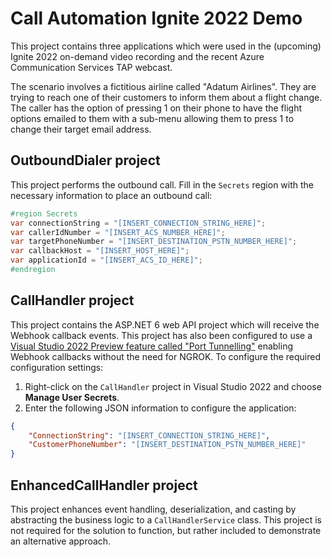 # Call Automation Ignite 2022 Demo

This project contains three applications which were used in the (upcoming) Ignite 2022 on-demand video recording and the recent Azure Communication Services TAP webcast.

The scenario involves a fictitious airline called "Adatum Airlines". They are trying to reach one of their customers to inform them about a flight change. The caller has the option of pressing 1 on their phone to have the flight options emailed to them with a sub-menu allowing them to press 1 to change their target email address.

## OutboundDialer project

This project performs the outbound call. Fill in the `Secrets` region with the necessary information to place an outbound call:

```csharp
#region Secrets
var connectionString = "[INSERT_CONNECTION_STRING_HERE]";
var callerIdNumber = "[INSERT_ACS_NUMBER_HERE]";
var targetPhoneNumber = "[INSERT_DESTINATION_PSTN_NUMBER_HERE]";
var callbackHost = "[INSERT_HOST_HERE]";
var applicationId = "[INSERT_ACS_ID_HERE]";
#endregion
```

## CallHandler project

This project contains the ASP.NET 6 web API project which will receive the Webhook callback events. This project has also been configured to use a [Visual Studio 2022 Preview feature called "Port Tunnelling"](https://devblogs.microsoft.com/visualstudio/introducing-private-preview-port-tunneling-visual-studio-for-asp-net-core-projects/) enabling Webhook callbacks without the need for NGROK. To configure the required configuration settings:

1. Right-click on the `CallHandler` project in Visual Studio 2022 and choose **Manage User Secrets**.
2. Enter the following JSON information to configure the application:

  ```JSON
  {
      "ConnectionString": "[INSERT_CONNECTION_STRING_HERE]",
      "CustomerPhoneNumber": "[INSERT_DESTINATION_PSTN_NUMBER_HERE]"
  }
  ```

## EnhancedCallHandler project

This project enhances event handling, deserialization, and casting by abstracting the business logic to a `CallHandlerService` class. This project is not required for the solution to function, but rather included to demonstrate an alternative approach.
